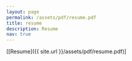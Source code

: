```yaml
---
layout: page
permalink: /assets/pdf/resume.pdf
title: resume
description: Resume
nav: true
---
```


[[Resume]({{ site.url }}/assets/pdf/resume.pdf)] 
